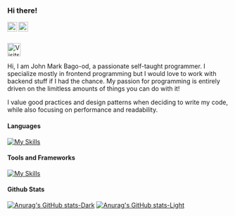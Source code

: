

### Hi there!

<a href="https://twitter.com/mrkkyyyy">
  <img align="left" alt="Abhishek Naidu | Twitter" width="22px" src="https://raw.githubusercontent.com/peterthehan/peterthehan/master/assets/twitter.svg" />
</a>
<a href="https://www.linkedin.com/in/john-mark-bago-od-26439b205/">
  <img align="left" alt="Abhishek's LinkedIN" width="22px" src="https://raw.githubusercontent.com/peterthehan/peterthehan/master/assets/linkedin.svg" />
</a>

<br>
<br>

<a href="https://visits.roshan.cyou"><img src="https://visits.roshan.cyou/rA1WfW8uk7UstT8JAyhr?label=visits&shadow=1&shadowOpacity=30&swap=0&labelBGColor=171719&countBGColor=22bbff&labelTextColor=FFFFFF&countTextColor=FFFFFF" alt="Visits Counter Badge" height=30px/></a>

Hi, I am John Mark Bago-od, a passionate self-taught programmer. I specialize mostly in frontend programming but I would love to work with backend stuff if I had the chance. My passion for programming is entirely driven on the limitless amounts of things you can do with it! 

I value good practices and design patterns when deciding to write my code, while also focusing on performance and readability.

#### Languages
[![My Skills](https://skillicons.dev/icons?i=html,css,js,ts,py)](https://skillicons.dev)

#### Tools and Frameworks
[![My Skills](https://skillicons.dev/icons?i=react,nextjs,tailwindcss,nodejs,postgres,mongodb)](https://skillicons.dev)


#### Github Stats
[![Anurag's GitHub stats-Dark](https://github-readme-stats.vercel.app/api?username=jmmaa&show_icons=true&icon_color=#22bbff&hide_border=true&theme=dark#gh-dark-mode-only)](https://github.com/anuraghazra/github-readme-stats#gh-dark-mode-only)
[![Anurag's GitHub stats-Light](https://github-readme-stats.vercel.app/api?username=jmmaa&show_icons=true&icon_color=#22bbff&hide_border=true&theme=default#gh-light-mode-only)](https://github.com/anuraghazra/github-readme-stats#gh-light-mode-only)


